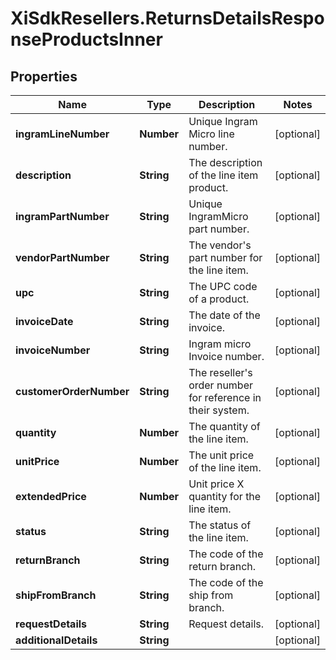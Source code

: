 # XiSdkResellers.ReturnsDetailsResponseProductsInner

## Properties

Name | Type | Description | Notes
------------ | ------------- | ------------- | -------------
**ingramLineNumber** | **Number** | Unique Ingram Micro line number. | [optional] 
**description** | **String** | The description of the line item product. | [optional] 
**ingramPartNumber** | **String** | Unique IngramMicro part number. | [optional] 
**vendorPartNumber** | **String** | The vendor&#39;s part number for the line item. | [optional] 
**upc** | **String** | The UPC code of a product. | [optional] 
**invoiceDate** | **String** | The date of the invoice. | [optional] 
**invoiceNumber** | **String** | Ingram micro Invoice number. | [optional] 
**customerOrderNumber** | **String** | The reseller&#39;s order number for reference in their system. | [optional] 
**quantity** | **Number** | The quantity of the line item. | [optional] 
**unitPrice** | **Number** | The unit price of the line item. | [optional] 
**extendedPrice** | **Number** | Unit price X quantity for the line item. | [optional] 
**status** | **String** | The status of the line item. | [optional] 
**returnBranch** | **String** | The code of the return branch. | [optional] 
**shipFromBranch** | **String** | The code of the ship from branch. | [optional] 
**requestDetails** | **String** | Request details. | [optional] 
**additionalDetails** | **String** |  | [optional] 


